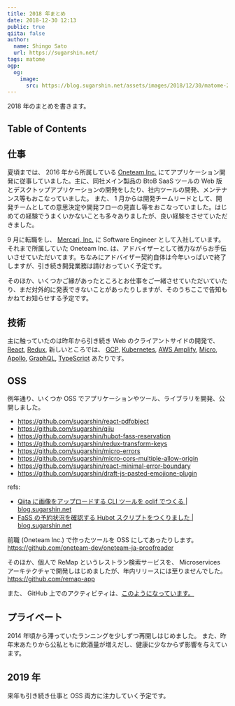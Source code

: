 ```yaml
---
title: 2018 年まとめ
date: 2018-12-30 12:13
public: true
qiita: false
author:
  name: Shingo Sato
  url: https://sugarshin.net/
tags: matome
ogp:
  og:
    image:
      src: https://blog.sugarshin.net/assets/images/2018/12/30/matome-2018/main.png
---
```


2018 年のまとめを書きます。

## Table of Contents

## 仕事

夏頃までは、 2016 年から所属している [Oneteam Inc.](https://www.one-team.com/ja) にてアプリケーション開発に従事していました。主に、同社メイン製品の BtoB SaaS ツールの Web 版とデスクトップアプリケーションの開発をしたり、社内ツールの開発、メンテナンス等もおこなっていました。
また、 1 月からは開発チームリードとして、開発チームとしての意思決定や開発フローの見直し等をおこなっていました。はじめての経験でうまくいかないことも多々ありましたが、良い経験をさせていただきました。

9 月に転職をし、 [Mercari, Inc.](https://about.mercari.com/) に Software Engineer として入社しています。それまで所属していた Oneteam Inc. は、アドバイザーとして微力ながらお手伝いさせていただいてます。ちなみにアドバイザー契約自体は今年いっぱいで終了しますが、引き続き開発業務は請けおっていく予定です。

そのほか、いくつかご縁があったところとお仕事をご一緒させていただいていたり、まだ対外的に発表できないことがあったりしますが、そのうちここで告知もかねてお知らせする予定です。

## 技術

主に触っていたのは昨年から引き続き Web のクライアントサイドの開発で、 [React](https://reactjs.org/), [Redux](https://redux.js.org/), 新しいところでは、 [GCP](https://cloud.google.com/), [Kubernetes](https://kubernetes.io/), [AWS Amplify](https://aws-amplify.github.io/), [Micro](https://github.com/zeit/micro), [Apollo](https://www.apollographql.com/), [GraphQL](https://graphql.org/), [TypeScript](https://www.typescriptlang.org/) あたりです。

## OSS

例年通り、いくつか OSS でアプリケーションやツール、ライブラリを開発、公開しました。

- https://github.com/sugarshin/react-pdfobject
- https://github.com/sugarshin/qiiu
- https://github.com/sugarshin/hubot-fass-reservation
- https://github.com/sugarshin/redux-transform-keys
- https://github.com/sugarshin/micro-errors
- https://github.com/sugarshin/micro-cors-multiple-allow-origin
- https://github.com/sugarshin/react-minimal-error-boundary
- https://github.com/sugarshin/draft-js-pasted-emojione-plugin

refs:

- [Qiita に画像をアップロードする CLI ツールを oclif でつくる | blog.sugarshin.net](https://blog.sugarshin.net/2018/05/01/qiita-image-upload-cli-with-oclif/)
- [FaSS の予約状況を確認する Hubot スクリプトをつくりました | blog.sugarshin.net](https://blog.sugarshin.net/2018/06/17/hubot-fass-reservation/)

前職 (Oneteam Inc.) で作ったツールを OSS にしてあったりします。 https://github.com/oneteam-dev/oneteam-ja-proofreader

そのほか、個人で ReMap というレストラン検索サービスを、 Microservices アーキテクチャで開発しはじめましたが、年内リリースには至りませんでした。 https://github.com/remap-app

また、 GitHub 上でのアクティビティは、[このようになっています。](/search/?q=Monthly%20report%202018)

## プライベート

2014 年頃から滞っていたランニングを少しずつ再開しはじめました。
また、昨年末あたりから公私ともに飲酒量が増えだし、健康に少なからず影響を与えています。

## 2019 年

来年も引き続き仕事と OSS 両方に注力していく予定です。
